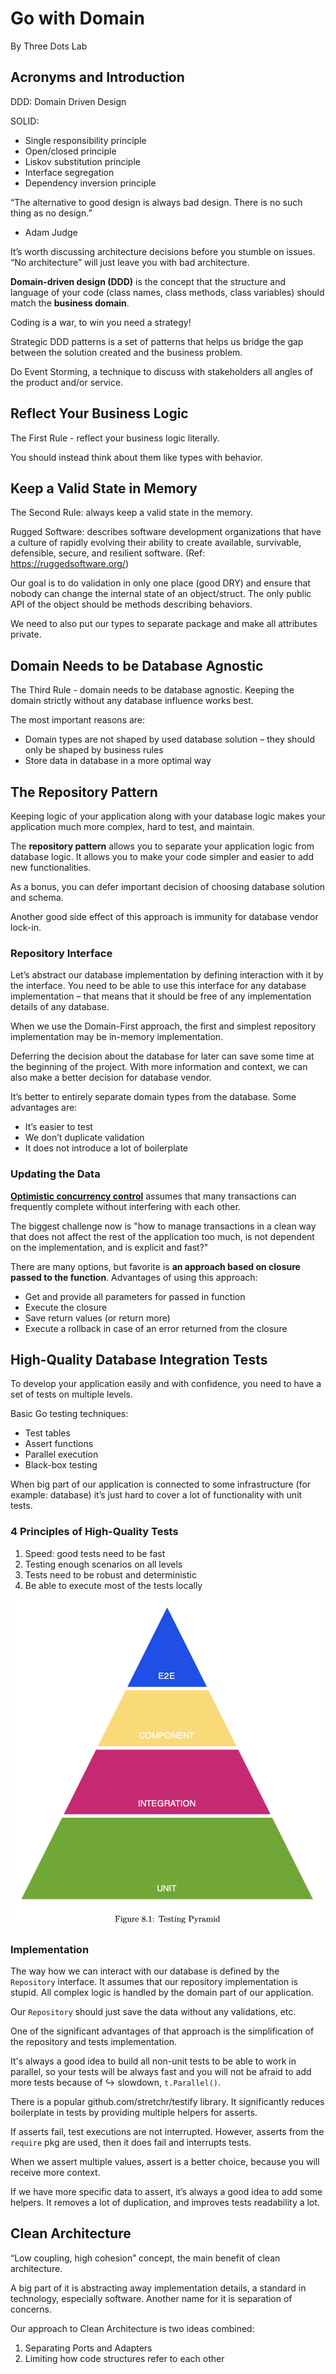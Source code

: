 # Go with Domain

By Three Dots Lab

## Acronyms and Introduction

DDD: Domain Driven Design

SOLID:

- Single responsibility principle
- Open/closed principle
- Liskov substitution principle
- Interface segregation
- Dependency inversion principle

“The alternative to good design is always bad design. There is no such thing as no design.”
- Adam Judge

It’s worth discussing architecture decisions before you stumble on issues. “No architecture” will just leave you with bad architecture.

**Domain-driven design (DDD)** is the concept that the structure and language of your code (class names,
class methods, class variables) should match the **business domain**.

Coding is a war, to win you need a strategy!

Strategic DDD patterns is a set of patterns that helps us bridge the gap between the solution created  and the business problem.

Do Event Storming, a technique to discuss with stakeholders all angles of the product and/or service.

## Reflect Your Business Logic

The First Rule - reflect your business logic literally.

You should instead think about them like types with behavior.

## Keep a Valid State in Memory

The Second Rule: always keep a valid state in the memory.

Rugged Software: describes software development organizations that have a culture of rapidly evolving their ability to create available, survivable, defensible, secure, and resilient software. (Ref: https://ruggedsoftware.org/)

Our goal is to do validation in only one place (good DRY) and ensure that nobody can change the internal state of an object/struct. The only public API of the object should be methods describing behaviors.

We need to also put our types to separate package and make all attributes private.

## Domain Needs to be Database Agnostic

The Third Rule - domain needs to be database agnostic. Keeping the domain strictly without any database influence works best.

The most important reasons are:

- Domain types are not shaped by used database solution – they should only be shaped by business rules
- Store data in database in a more optimal way

## The Repository Pattern

Keeping logic of your application along with your database logic makes your application much more complex, hard to test, and maintain.

The **repository pattern** allows you to separate your application logic from database logic. It allows you to make your code simpler and easier to add new functionalities.

As a bonus, you can defer important decision of choosing database solution and schema.

Another good side effect of this approach is immunity for database vendor lock-in.

### Repository Interface

Let’s abstract our database implementation by defining interaction with it by the interface. You need to be able to use this interface for any database implementation – that means that it should be free of any implementation details of any database.

When we use the Domain-First approach, the first and simplest repository implementation may be in-memory implementation.

Deferring the decision about the database for later can save some time at the beginning of the project. With more information and context, we can also make a better decision for database vendor.

It’s better to entirely separate domain types from the database. Some advantages are:

- It’s easier to test
- We don’t duplicate validation
- It does not introduce a lot of boilerplate

### Updating the Data

[**Optimistic concurrency control**](https://en.wikipedia.org/wiki/Optimistic_concurrency_control) assumes that many transactions can frequently complete without interfering with each other.

The biggest challenge now is "how to manage transactions in a clean way that does not affect the rest of the application too much, is not dependent on the implementation, and is explicit and fast?"

There are many options, but favorite is **an approach based on closure passed to the function**. Advantages of using this approach:

- Get and provide all parameters for passed in function
- Execute the closure
- Save return values (or return more)
- Execute a rollback in case of an error returned from the closure

## High-Quality Database Integration Tests

To develop your application easily and with confidence, you need to have a set of tests on multiple levels.

Basic Go testing techniques:

- Test tables
- Assert functions
- Parallel execution
- Black-box testing

When big part of our application is connected to some infrastructure (for example: database) it’s just hard to cover a lot of functionality with unit tests.

### 4 Principles of High-Quality Tests

1. Speed: good tests need to be fast
2. Testing enough scenarios on all levels
3. Tests need to be robust and deterministic
4. Be able to execute most of the tests locally

![Testing pyramid](./assets/testing-pyramid.png)

### Implementation

The way how we can interact with our database is defined by the `Repository` interface. It assumes that our repository implementation is stupid. All complex logic is handled by the domain part of our application. 

Our `Repository` should just save the data without any validations, etc. 

One of the significant advantages of that approach is the simplification of the repository and tests implementation.

It's always a good idea to build all non-unit tests to be able to work in parallel, so your tests will be always fast and you will not be afraid to add more tests because of
↪ slowdown, `t.Parallel()`.

There is a popular github.com/stretchr/testify library. It significantly reduces boilerplate in tests by providing multiple helpers for asserts.

If asserts fail, test executions are not interrupted. However, asserts from the `require` pkg are used, then it does fail and interrupts tests.

When we assert multiple values, assert is a better choice, because you will receive more context.

If we have more specific data to assert, it’s always a good idea to add some helpers. It removes a lot of duplication, and improves tests readability a lot.

## Clean Architecture

“Low coupling, high cohesion” concept, the main benefit of clean architecture.

A big part of it is abstracting away implementation details, a standard in technology, especially software. Another name for it is separation of concerns.

Our approach to Clean Architecture is two ideas combined:

1. Separating Ports and Adapters
2. Limiting how code structures refer to each other


